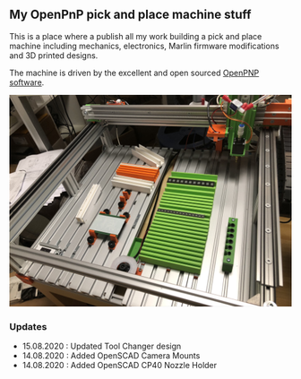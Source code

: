 ## My OpenPnP pick and place machine stuff

This is a place where a publish all my work building a pick and place machine including mechanics, electronics, Marlin firmware modifications and 3D printed designs.

The machine is driven by the excellent and open sourced [OpenPNP software](http://openpnp.org).

![CP40 tool Changer](machine.jpg)


### Updates

- 15.08.2020 : Updated Tool Changer design
- 14.08.2020 : Added OpenSCAD Camera Mounts
- 14.08.2020 : Added OpenSCAD CP40 Nozzle Holder

